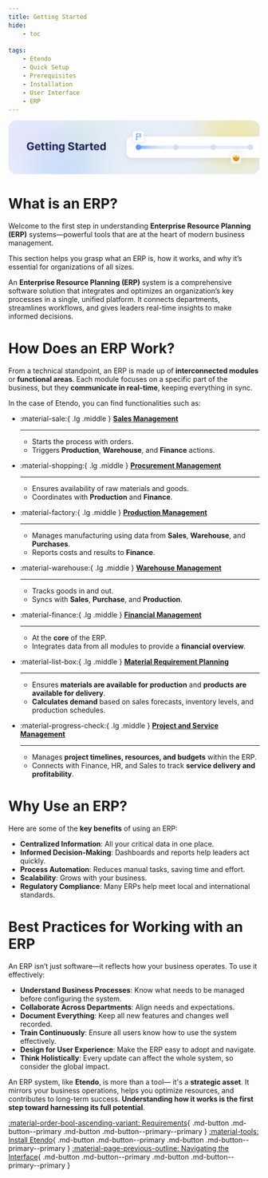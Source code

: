 ```yaml
---
title: Getting Started 
hide:
    - toc

tags:
    - Etendo
    - Quick Setup
    - Prerequisites
    - Installation
    - User Interface
    - ERP
---
```


![cover-getting-started.png](../assets/getting-started/overview/cover-getting-started.png)


# What is an ERP?

Welcome to the first step in understanding **Enterprise Resource Planning (ERP)** systems—powerful tools that are at the heart of modern business management.

This section helps you grasp what an ERP is, how it works, and why it’s essential for organizations of all sizes.

An **Enterprise Resource Planning (ERP)** system is a comprehensive software solution that integrates and optimizes an organization’s key processes in a single, unified platform. It connects departments, streamlines workflows, and gives leaders real-time insights to make informed decisions.

# How Does an ERP Work?

From a technical standpoint, an ERP is made up of **interconnected modules** or **functional areas**. Each module focuses on a specific part of the business, but they **communicate in real-time**, keeping everything in sync.

In the case of Etendo, you can find functionalities such as:

<div class="grid cards" markdown>

-   :material-sale:{ .lg .middle } __[Sales Management](../user-guide/etendo-classic/basic-features/sales-management/getting-started.md)__

    ---
    - Starts the process with orders.  
    - Triggers **Production**, **Warehouse**, and **Finance** actions.

-   :material-shopping:{ .lg .middle } __[Procurement Management](../user-guide/etendo-classic/basic-features/procurement-management/getting-started.md)__

    ---
    - Ensures availability of raw materials and goods.  
    - Coordinates with **Production** and **Finance**.

-   :material-factory:{ .lg .middle } __[Production Management](../user-guide/etendo-classic/basic-features/production-management/getting-started.md)__

    ---
    - Manages manufacturing using data from **Sales**, **Warehouse**, and **Purchases**.  
    - Reports costs and results to **Finance**.

-   :material-warehouse:{ .lg .middle } __[Warehouse Management](../user-guide/etendo-classic/basic-features/warehouse-management/getting-started.md)__

    --- 
    - Tracks goods in and out.  
    - Syncs with **Sales**, **Purchase**, and **Production**.

-   :material-finance:{ .lg .middle } __[Financial Management](../user-guide/etendo-classic/basic-features/financial-management/getting-started.md)__  

    ---
    - At the **core** of the ERP.  
    - Integrates data from all modules to provide a **financial overview**.


-   :material-list-box:{ .lg .middle } __[Material Requirement Planning](../user-guide/etendo-classic/basic-features/material-requirement-planning/getting-started.md)__  

    ---
    - Ensures **materials are available for production** and **products are available for delivery**.
    - **Calculates demand** based on sales forecasts, inventory levels, and production schedules.

-   :material-progress-check:{ .lg .middle } __[Project and Service Management](../user-guide/etendo-classic/basic-features/project-and-service-management/getting-started.md)__ 

    ---
    - Manages **project timelines, resources, and budgets** within the ERP.
    - Connects with Finance, HR, and Sales to track **service delivery and profitability**.

</div>

# Why Use an ERP?

Here are some of the **key benefits** of using an ERP:

- **Centralized Information**: All your critical data in one place.  
- **Informed Decision-Making**: Dashboards and reports help leaders act quickly.  
- **Process Automation**: Reduces manual tasks, saving time and effort.  
- **Scalability**: Grows with your business.  
- **Regulatory Compliance**: Many ERPs help meet local and international standards.

# Best Practices for Working with an ERP

An ERP isn’t just software—it reflects how your business operates. To use it effectively:

-  **Understand Business Processes**: Know what needs to be managed before configuring the system.  
-  **Collaborate Across Departments**: Align needs and expectations.  
-  **Document Everything**: Keep all new features and changes well recorded.  
-  **Train Continuously**: Ensure all users know how to use the system effectively.  
-  **Design for User Experience**: Make the ERP easy to adopt and navigate.  
-  **Think Holistically**: Every update can affect the whole system, so consider the global impact.

An ERP system, like **Etendo**, is more than a tool— it's a **strategic asset**. It mirrors your business operations, helps you optimize resources, and contributes to long-term success. **Understanding how it works is the first step toward harnessing its full potential**.

[:material-order-bool-ascending-variant: Requirements](../getting-started/requirements.md){ .md-button .md-button--primary .md-button .md-button--primary--primary }
[:material-tools: Install Etendo](../getting-started/installation.md){ .md-button .md-button--primary .md-button .md-button--primary--primary } 
[:material-page-previous-outline: Navigating the Interface](../getting-started/user-interface/workspace.md){ .md-button .md-button--primary .md-button .md-button--primary--primary } 